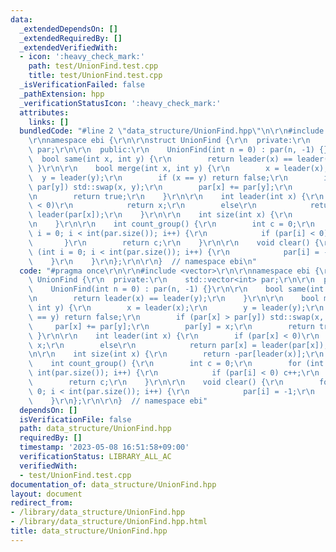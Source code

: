 ```yaml
---
data:
  _extendedDependsOn: []
  _extendedRequiredBy: []
  _extendedVerifiedWith:
  - icon: ':heavy_check_mark:'
    path: test/UnionFind.test.cpp
    title: test/UnionFind.test.cpp
  _isVerificationFailed: false
  _pathExtension: hpp
  _verificationStatusIcon: ':heavy_check_mark:'
  attributes:
    links: []
  bundledCode: "#line 2 \"data_structure/UnionFind.hpp\"\n\r\n#include <vector>\r\n\
    \r\nnamespace ebi {\r\n\r\nstruct UnionFind {\r\n  private:\r\n    std::vector<int>\
    \ par;\r\n\r\n  public:\r\n    UnionFind(int n = 0) : par(n, -1) {}\r\n\r\n  \
    \  bool same(int x, int y) {\r\n        return leader(x) == leader(y);\r\n   \
    \ }\r\n\r\n    bool merge(int x, int y) {\r\n        x = leader(x);\r\n      \
    \  y = leader(y);\r\n        if (x == y) return false;\r\n        if (par[x] >\
    \ par[y]) std::swap(x, y);\r\n        par[x] += par[y];\r\n        par[y] = x;\r\
    \n        return true;\r\n    }\r\n\r\n    int leader(int x) {\r\n        if (par[x]\
    \ < 0)\r\n            return x;\r\n        else\r\n            return par[x] =\
    \ leader(par[x]);\r\n    }\r\n\r\n    int size(int x) {\r\n        return -par[leader(x)];\r\
    \n    }\r\n\r\n    int count_group() {\r\n        int c = 0;\r\n        for (int\
    \ i = 0; i < int(par.size()); i++) {\r\n            if (par[i] < 0) c++;\r\n \
    \       }\r\n        return c;\r\n    }\r\n\r\n    void clear() {\r\n        for\
    \ (int i = 0; i < int(par.size()); i++) {\r\n            par[i] = -1;\r\n    \
    \    }\r\n    }\r\n};\r\n\r\n}  // namespace ebi\n"
  code: "#pragma once\r\n\r\n#include <vector>\r\n\r\nnamespace ebi {\r\n\r\nstruct\
    \ UnionFind {\r\n  private:\r\n    std::vector<int> par;\r\n\r\n  public:\r\n\
    \    UnionFind(int n = 0) : par(n, -1) {}\r\n\r\n    bool same(int x, int y) {\r\
    \n        return leader(x) == leader(y);\r\n    }\r\n\r\n    bool merge(int x,\
    \ int y) {\r\n        x = leader(x);\r\n        y = leader(y);\r\n        if (x\
    \ == y) return false;\r\n        if (par[x] > par[y]) std::swap(x, y);\r\n   \
    \     par[x] += par[y];\r\n        par[y] = x;\r\n        return true;\r\n   \
    \ }\r\n\r\n    int leader(int x) {\r\n        if (par[x] < 0)\r\n            return\
    \ x;\r\n        else\r\n            return par[x] = leader(par[x]);\r\n    }\r\
    \n\r\n    int size(int x) {\r\n        return -par[leader(x)];\r\n    }\r\n\r\n\
    \    int count_group() {\r\n        int c = 0;\r\n        for (int i = 0; i <\
    \ int(par.size()); i++) {\r\n            if (par[i] < 0) c++;\r\n        }\r\n\
    \        return c;\r\n    }\r\n\r\n    void clear() {\r\n        for (int i =\
    \ 0; i < int(par.size()); i++) {\r\n            par[i] = -1;\r\n        }\r\n\
    \    }\r\n};\r\n\r\n}  // namespace ebi"
  dependsOn: []
  isVerificationFile: false
  path: data_structure/UnionFind.hpp
  requiredBy: []
  timestamp: '2023-05-08 16:51:58+09:00'
  verificationStatus: LIBRARY_ALL_AC
  verifiedWith:
  - test/UnionFind.test.cpp
documentation_of: data_structure/UnionFind.hpp
layout: document
redirect_from:
- /library/data_structure/UnionFind.hpp
- /library/data_structure/UnionFind.hpp.html
title: data_structure/UnionFind.hpp
---
```

